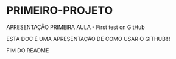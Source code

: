 # PRIMEIRO-PROJETO
APRESENTAÇÃO PRIMEIRA AULA - First test on GitHub

ESTA DOC É UMA APRESENTAÇÃO DE COMO USAR O GITHUB!!!

FIM DO README
